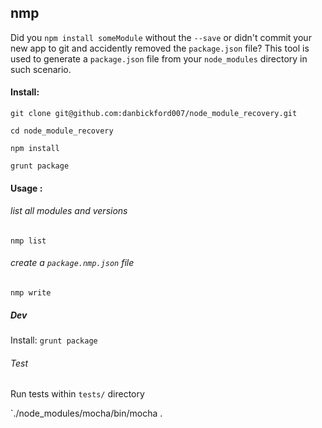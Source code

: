 ## nmp

Did you `npm install someModule` without the `--save` or didn't commit your new app to git 
and accidently removed the `package.json` file? This tool is used to generate a `package.json` 
file from your `node_modules` directory in such scenario.

#### Install:

`git clone git@github.com:danbickford007/node_module_recovery.git`

`cd node_module_recovery`

`npm install`

`grunt package`

#### Usage :

###### list all modules and versions

`nmp list`

###### create a `package.nmp.json` file

`nmp write`

##### Dev

Install: `grunt package`

###### Test

Run tests within `tests/` directory

`./node_modules/mocha/bin/mocha .

